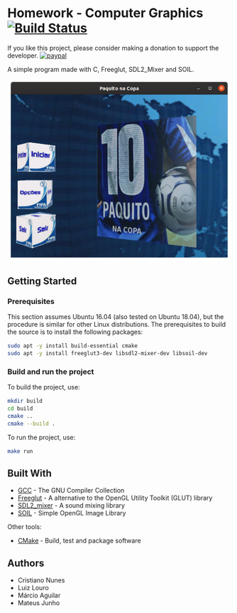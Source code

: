 # Homework - Computer Graphics [![Build Status](https://travis-ci.org/cfgnunes/homework-cg.svg?branch=master)](https://travis-ci.org/cfgnunes/homework-cg)

If you like this project, please consider making a donation to support the developer. [![paypal](https://www.paypalobjects.com/en_US/i/btn/btn_donate_SM.gif)](https://www.paypal.com/cgi-bin/webscr?cmd=_s-xclick&hosted_button_id=2EDNU6LPSCH6S)

A simple program made with C, Freeglut, SDL2_Mixer and SOIL.

![screenshot](doc/screenshot.png)

## Getting Started

### Prerequisites

This section assumes Ubuntu 16.04 (also tested on Ubuntu 18.04), but the procedure is similar for other Linux distributions. The prerequisites to build the source is to install the following packages:

```sh
sudo apt -y install build-essential cmake
sudo apt -y install freeglut3-dev libsdl2-mixer-dev libsoil-dev
```

### Build and run the project

To build the project, use:

```sh
mkdir build
cd build
cmake ..
cmake --build .
```

To run the project, use:

```sh
make run
```

## Built With

* [GCC](https://gcc.gnu.org/) - The GNU Compiler Collection
* [Freeglut](http://freeglut.sourceforge.net/) - A alternative to the OpenGL Utility Toolkit (GLUT) library
* [SDL2_mixer](https://www.libsdl.org/projects/SDL_mixer/) - A sound mixing library
* [SOIL](https://www.lonesock.net/soil.html) - Simple OpenGL Image Library

Other tools:

* [CMake](https://cmake.org/) - Build, test and package software

## Authors

* Cristiano Nunes
* Luiz Louro
* Márcio Aguilar
* Mateus Junho
